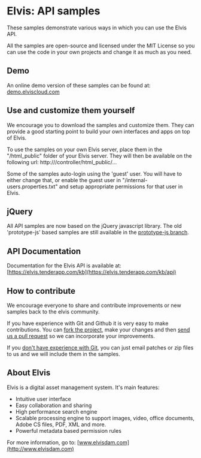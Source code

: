 Elvis: API samples
=======================================

These samples demonstrate various ways in which you can use the Elvis API.

All the samples are open-source and licensed under the MIT License so you can use the code in your own projects and change it as much as you need.


Demo
--------
An online demo version of these samples can be found at: [demo.elviscloud.com](http://demo.elviscloud.com)


Use and customize them yourself
--------
We encourage you to download the samples and customize them. They can provide a good starting point to build your own interfaces and apps on top of Elvis.

To use the samples on your own Elvis server, place them in the "<config>/html_public" folder of your Elvis server. They will then be available on the following url: http://<yourserver>/controller/html_public/...

Some of the samples auto-login using the 'guest' user. You will have to either change that, or enable the guest user in "<config>/internal-users.properties.txt" and setup appropriate permissions for that user in Elvis.


jQuery
--------
All API samples are now based on the jQuery javascript library. The old 'prototype-js' based samples are still available in the [prototype-js branch](https://github.com/dutchsoftware/elvis-API-samples/tree/prototype-js).


API Documentation
--------
Documentation for the Elvis API is available at: [https://elvis.tenderapp.com/kb](https://elvis.tenderapp.com/kb/api)


How to contribute
--------
We encourage everyone to share and contribute improvements or new samples back to the elvis community.

If you have experience with Git and Github it is very easy to make contributions. You can [fork the project](http://help.github.com/forking), make your changes and then [send us a pull request](http://help.github.com/pull-requests) so we can incorporate your improvements.

If you [don't have experience with Git](http://help.github.com), you can just email patches or zip files to us and we will include them in the samples.


About Elvis
--------
Elvis is a digital asset management system. It's main features:

- Intuitive user interface
- Easy collaboration and sharing
- High performance search engine
- Scalable processing engine to support images, video, office documents, Adobe CS files, PDF, XML and more.
- Powerful metadata based permission rules

For more information, go to: [www.elvisdam.com](http://www.elvisdam.com)